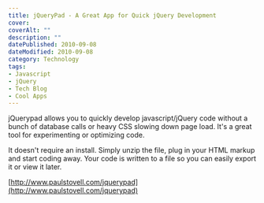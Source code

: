 ```yaml
---
title: jQueryPad - A Great App for Quick jQuery Development
cover: 
coverAlt: ""
description: ""
datePublished: 2010-09-08  
dateModified: 2010-09-08 
category: Technology
tags:
- Javascript
- jQuery
- Tech Blog
- Cool Apps
---
```


jQuerypad allows you to quickly develop javascript/jQuery code without a bunch of database calls or heavy CSS slowing down page load. It's a great tool for experimenting or optimizing code. 

It doesn't require an install. Simply unzip the file, plug in your HTML markup and start coding away.  Your code is written to a file so you can easily export it or view it later. 

[http://www.paulstovell.com/jquerypad](http://www.paulstovell.com/jquerypad)
